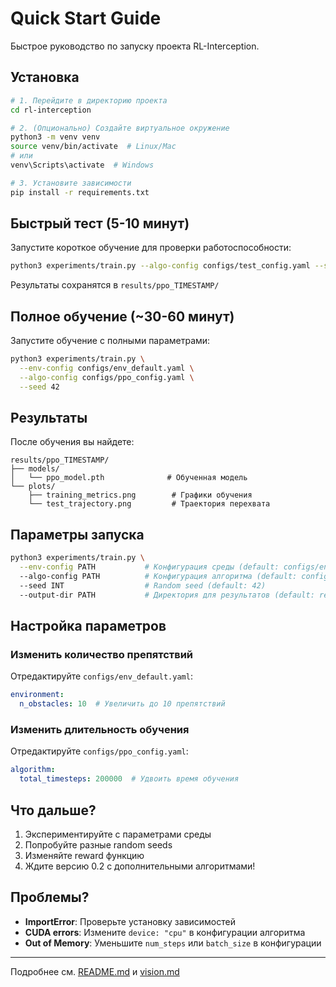 # Quick Start Guide

Быстрое руководство по запуску проекта RL-Interception.

## Установка

```bash
# 1. Перейдите в директорию проекта
cd rl-interception

# 2. (Опционально) Создайте виртуальное окружение
python3 -m venv venv
source venv/bin/activate  # Linux/Mac
# или
venv\Scripts\activate  # Windows

# 3. Установите зависимости
pip install -r requirements.txt
```

## Быстрый тест (5-10 минут)

Запустите короткое обучение для проверки работоспособности:

```bash
python3 experiments/train.py --algo-config configs/test_config.yaml --seed 42
```

Результаты сохранятся в `results/ppo_TIMESTAMP/`

## Полное обучение (~30-60 минут)

Запустите обучение с полными параметрами:

```bash
python3 experiments/train.py \
  --env-config configs/env_default.yaml \
  --algo-config configs/ppo_config.yaml \
  --seed 42
```

## Результаты

После обучения вы найдете:

```
results/ppo_TIMESTAMP/
├── models/
│   └── ppo_model.pth              # Обученная модель
└── plots/
    ├── training_metrics.png        # Графики обучения
    └── test_trajectory.png         # Траектория перехвата
```

## Параметры запуска

```bash
python3 experiments/train.py \
  --env-config PATH           # Конфигурация среды (default: configs/env_default.yaml)
  --algo-config PATH          # Конфигурация алгоритма (default: configs/ppo_config.yaml)
  --seed INT                  # Random seed (default: 42)
  --output-dir PATH           # Директория для результатов (default: results)
```

## Настройка параметров

### Изменить количество препятствий

Отредактируйте `configs/env_default.yaml`:

```yaml
environment:
  n_obstacles: 10  # Увеличить до 10 препятствий
```

### Изменить длительность обучения

Отредактируйте `configs/ppo_config.yaml`:

```yaml
algorithm:
  total_timesteps: 200000  # Удвоить время обучения
```

## Что дальше?

1. Экспериментируйте с параметрами среды
2. Попробуйте разные random seeds
3. Изменяйте reward функцию
4. Ждите версию 0.2 с дополнительными алгоритмами!

## Проблемы?

- **ImportError**: Проверьте установку зависимостей
- **CUDA errors**: Измените `device: "cpu"` в конфигурации алгоритма
- **Out of Memory**: Уменьшите `num_steps` или `batch_size` в конфигурации

---

Подробнее см. [README.md](./README.md) и [vision.md](./vision.md)

